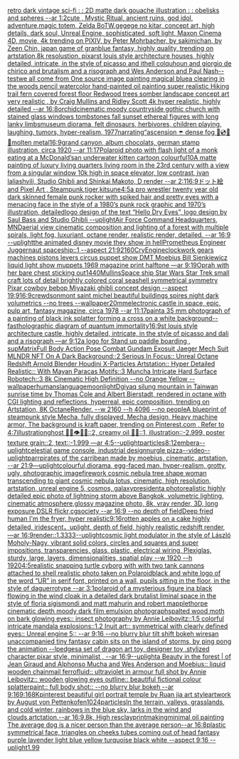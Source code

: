 [retro dark vintage sci-fi : : 2D matte dark gouache illustration : : obelisks and spheres --ar 1:2](https://www.ebank.nz/aiartgenerator?category=retro%20dark%20vintage%20sci-fi%20%3A%20%3A%202D%20matte%20dark%20gouache%20illustration%20%3A%20%3A%20obelisks%20and%20spheres%20--ar%201%3A2)[cute , Mystic Ritual, ancient ruins, god idol, adventure,magic totem, Zelda BoTW,gegege no kitar, concept art, high details, dark soul, Unreal Engine, sophisticated, soft light, Maxon Cinema 4D, movie, 4k trending on PIXIV, by Peter Mohrbacher, by sakimichan, by Zeen Chin, japan game of granblue fantasy, highly quality, trending on artstation,8k resolustion, pixar](https://www.ebank.nz/aiartgenerator?category=cute%20%2C%20Mystic%20Ritual%2C%20ancient%20ruins%2C%20god%20idol%2C%20adventure%2Cmagic%20totem%2C%20Zelda%20BoTW%2Cgegege%20no%20kitar%2C%20concept%20art%2C%20high%20details%2C%20dark%20soul%2C%20Unreal%20Engine%2C%20sophisticated%2C%20soft%20light%2C%20Maxon%20Cinema%204D%2C%20movie%2C%204k%20trending%20on%20PIXIV%2C%20by%20Peter%20Mohrbacher%2C%20by%20sakimichan%2C%20by%20Zeen%20Chin%2C%20japan%20game%20of%20granblue%20fantasy%2C%20highly%20quality%2C%20trending%20on%20artstation%2C8k%20resolustion%2C%20pixar)[st louis style architecture houses, highly detailed, intricate, in the style of picasso and ithell colquhoun and giorgio de chirico and brutalism and a risograph and Wes Anderson and Paul Nash](https://www.ebank.nz/aiartgenerator?category=st%20louis%20style%20architecture%20houses%2C%20highly%20detailed%2C%20intricate%2C%20in%20the%20style%20of%20picasso%20and%20ithell%20colquhoun%20and%20giorgio%20de%20chirico%20and%20brutalism%20and%20a%20risograph%20and%20Wes%20Anderson%20and%20Paul%20Nash)[--test](https://www.ebank.nz/aiartgenerator?category=--test)[we all come from One source image painting magical blue](https://www.ebank.nz/aiartgenerator?category=we%20all%20come%20from%20One%20source%20image%20painting%20magical%20blue)[a clearing in the woods pencil watercolor hand-painted oil painting super realistic Hiking trail fern covered forest floor Redwood trees somber landscape concept art very realistic , by Craig Mullins and Ridley Scott 4k hyper realistic, highly detailed --ar 16:8](https://www.ebank.nz/aiartgenerator?category=a%20clearing%20in%20the%20woods%20pencil%20watercolor%20hand-painted%20oil%20painting%20super%20realistic%20Hiking%20trail%20fern%20covered%20forest%20floor%20Redwood%20trees%20somber%20landscape%20concept%20art%20very%20realistic%20%2C%20by%20Craig%20Mullins%20and%20Ridley%20Scott%204k%20hyper%20realistic%2C%20highly%20detailed%20--ar%2016%3A8)[orchid](https://www.ebank.nz/aiartgenerator?category=orchid)[cinematic moody countryside gothic church with stained glass windows tombstones fall sunset ethereal figures with long lanky limbs](https://www.ebank.nz/aiartgenerator?category=cinematic%20moody%20countryside%20gothic%20church%20with%20stained%20glass%20windows%20tombstones%20fall%20sunset%20ethereal%20figures%20with%20long%20lanky%20limbs)[museum diorama, felt dinosaurs, herbivores, children playing, laughing, tumors, hyper-realism, 1977](https://www.ebank.nz/aiartgenerator?category=museum%20diorama%2C%20felt%20dinosaurs%2C%20herbivores%2C%20children%20playing%2C%20laughing%2C%20tumors%2C%20hyper-realism%2C%201977)[narrating](https://www.ebank.nz/aiartgenerator?category=narrating)[“](https://www.ebank.nz/aiartgenerator?category=%E2%80%9C)[ascension ☂️ dense fog 🚧💿🧪🦠molten metal](https://www.ebank.nz/aiartgenerator?category=ascension%20%E2%98%82%EF%B8%8F%20dense%20fog%20%F0%9F%9A%A7%F0%9F%92%BF%F0%9F%A7%AA%F0%9F%A6%A0molten%20metal)[16:9](https://www.ebank.nz/aiartgenerator?category=16%3A9)[grand canyon, album chocolats, german stamp illustration, circa 1920 --ar 11:17](https://www.ebank.nz/aiartgenerator?category=grand%20canyon%2C%20album%20chocolats%2C%20german%20stamp%20illustration%2C%20circa%201920%20--ar%2011%3A17)[Polaroid photo with flash light of a monk eating at a McDonald’s](https://www.ebank.nz/aiartgenerator?category=Polaroid%20photo%20with%20flash%20light%20of%20a%20monk%20eating%20at%20a%20McDonald%E2%80%99s)[an underwater kitten cartoon colourful](https://www.ebank.nz/aiartgenerator?category=an%20underwater%20kitten%20cartoon%20colourful)[10](https://www.ebank.nz/aiartgenerator?category=10)[A matte painting of luxury living quarters living room in the 23rd century with a view from a singular window 10k high in space elevator, low contrast, ivan laliashvili, Studio Ghibli and Shinkai Makoto, D render --ar 2:1](https://www.ebank.nz/aiartgenerator?category=A%20matte%20painting%20of%20luxury%20living%20quarters%20living%20room%20in%20the%2023rd%20century%20with%20a%20view%20from%20a%20singular%20window%2010k%20high%20in%20space%20elevator%2C%20low%20contrast%2C%20ivan%20laliashvili%2C%20Studio%20Ghibli%20and%20Shinkai%20Makoto%2C%20D%20render%20--ar%202%3A1)[16:9](https://www.ebank.nz/aiartgenerator?category=16%3A9)[ドット絵 and Pixel Art , Steampunk,tiger,kitsune](https://www.ebank.nz/aiartgenerator?category=%E3%83%89%E3%83%83%E3%83%88%E7%B5%B5%20and%20Pixel%20Art%20%2C%20Steampunk%2Ctiger%2Ckitsune)[4:5](https://www.ebank.nz/aiartgenerator?category=4%3A5)[a pro wrestler twenty year old dark skinned female punk rocker with spiked hair and pretty eyes with a menacing face in the style of a 1980’s punk rock graphic and 1970’s illustration, detailed](https://www.ebank.nz/aiartgenerator?category=a%20pro%20wrestler%20twenty%20year%20old%20dark%20skinned%20female%20punk%20rocker%20with%20spiked%20hair%20and%20pretty%20eyes%20with%20a%20menacing%20face%20in%20the%20style%20of%20a%201980%E2%80%99s%20punk%20rock%20graphic%20and%201970%E2%80%99s%20illustration%2C%20detailed)[logo design of the text “Hello Dry Eyes”, logo design by Saul Bass and Studio Ghibli --uplight](https://www.ebank.nz/aiartgenerator?category=logo%20design%20of%20the%20text%20%E2%80%9CHello%20Dry%20Eyes%E2%80%9D%2C%20logo%20design%20by%20Saul%20Bass%20and%20Studio%20Ghibli%20--uplight)[Air Force Command Headquarters, MND](https://www.ebank.nz/aiartgenerator?category=Air%20Force%20Command%20Headquarters%2C%20MND)[aerial view cinematic composition and lighting of a forest with multiple spirals, light fog, luxuriant, octane render, realistic render, detailed. --ar 16:9 --uplight](https://www.ebank.nz/aiartgenerator?category=aerial%20view%20cinematic%20composition%20and%20lighting%20of%20a%20forest%20with%20multiple%20spirals%2C%20light%20fog%2C%20luxuriant%2C%20octane%20render%2C%20realistic%20render%2C%20detailed.%20--ar%2016%3A9%20--uplight)[the animated disney movie they show in hell](https://www.ebank.nz/aiartgenerator?category=the%20animated%20disney%20movie%20they%20show%20in%20hell)[Prometheus Engineer Juggernaut spaceship::1 --aspect 21:9](https://www.ebank.nz/aiartgenerator?category=Prometheus%20Engineer%20Juggernaut%20spaceship%3A%3A1%20--aspect%2021%3A9)[2160](https://www.ebank.nz/aiartgenerator?category=2160)[CryEngine](https://www.ebank.nz/aiartgenerator?category=CryEngine)[clockwork gears machines pistons levers circus puppet show DMT  Moebius Bill Sienkiewicz liquid light show muppets 1969 magazine print halftone —ar 9:19](https://www.ebank.nz/aiartgenerator?category=clockwork%20gears%20machines%20pistons%20levers%20circus%20puppet%20show%20DMT%20%20Moebius%20Bill%20Sienkiewicz%20liquid%20light%20show%20muppets%201969%20magazine%20print%20halftone%20%E2%80%94ar%209%3A19)[Oprah with her bare chest sticking out](https://www.ebank.nz/aiartgenerator?category=Oprah%20with%20her%20bare%20chest%20sticking%20out)[1440](https://www.ebank.nz/aiartgenerator?category=1440)[Mullins](https://www.ebank.nz/aiartgenerator?category=Mullins)[Space ship Star Wars Star Trek small craft lots of detail brightly colored coral seashell symmetrical symmetry Pixar cowboy bebop Miyazaki ghibli concept design --aspect 19:9](https://www.ebank.nz/aiartgenerator?category=Space%20ship%20Star%20Wars%20Star%20Trek%20small%20craft%20lots%20of%20detail%20brightly%20colored%20coral%20seashell%20symmetrical%20symmetry%20Pixar%20cowboy%20bebop%20Miyazaki%20ghibli%20concept%20design%20--aspect%2019%3A9)[16:9](https://www.ebank.nz/aiartgenerator?category=16%3A9)[crewdson](https://www.ebank.nz/aiartgenerator?category=crewdson)[mont saint michel beautiful buildings spires night dark volumetrics --no trees --wallpaper](https://www.ebank.nz/aiartgenerator?category=mont%20saint%20michel%20beautiful%20buildings%20spires%20night%20dark%20volumetrics%20--no%20trees%20--wallpaper)[20mm](https://www.ebank.nz/aiartgenerator?category=20mm)[electronic castle in space, epic, pulp art, fantasy magazine, circa 1978 --ar 11:17](https://www.ebank.nz/aiartgenerator?category=electronic%20castle%20in%20space%2C%20epic%2C%20pulp%20art%2C%20fantasy%20magazine%2C%20circa%201978%20--ar%2011%3A17)[paint](https://www.ebank.nz/aiartgenerator?category=paint)[a 35 mm photograph of a painting of black ink splatter forming a cross on a white background](https://www.ebank.nz/aiartgenerator?category=a%2035%20mm%20photograph%20of%20a%20painting%20of%20black%20ink%20splatter%20forming%20a%20cross%20on%20a%20white%20background)[--fast](https://www.ebank.nz/aiartgenerator?category=--fast)[holographic diagram of quantum immortality](https://www.ebank.nz/aiartgenerator?category=holographic%20diagram%20of%20quantum%20immortality)[16:9](https://www.ebank.nz/aiartgenerator?category=16%3A9)[st louis style architecture castle, highly detailed, intricate, in the style of picasso and dali and a risograph —ar 9:12](https://www.ebank.nz/aiartgenerator?category=st%20louis%20style%20architecture%20castle%2C%20highly%20detailed%2C%20intricate%2C%20in%20the%20style%20of%20picasso%20and%20dali%20and%20a%20risograph%20%E2%80%94ar%209%3A12)[a logo for Stand up paddle boarding , sup](https://www.ebank.nz/aiartgenerator?category=a%20logo%20for%20Stand%20up%20paddle%20boarding%20%2C%20sup)[Matrix](https://www.ebank.nz/aiartgenerator?category=Matrix)[Full Body Action Pose Combat Gundam Exosuit Jaeger Mech Suit MLNDR NFT On A Dark Background::2 Serious In Focus:: Unreal Octane Redshift Arnold Blender Houdini X-Particles Artstation:: Hyper Detailed Realistic:: With Mayan Paracas Motifs::3 Muncha Intricate Hard Surface Robotech::3 8k Cinematic High Definition --no Orange Yellow --wallpaper](https://www.ebank.nz/aiartgenerator?category=Full%20Body%20Action%20Pose%20Combat%20Gundam%20Exosuit%20Jaeger%20Mech%20Suit%20MLNDR%20NFT%20On%20A%20Dark%20Background%3A%3A2%20Serious%20In%20Focus%3A%3A%20Unreal%20Octane%20Redshift%20Arnold%20Blender%20Houdini%20X-Particles%20Artstation%3A%3A%20Hyper%20Detailed%20Realistic%3A%3A%20With%20Mayan%20Paracas%20Motifs%3A%3A3%20Muncha%20Intricate%20Hard%20Surface%20Robotech%3A%3A3%208k%20Cinematic%20High%20Definition%20--no%20Orange%20Yellow%20--wallpaper)[humans](https://www.ebank.nz/aiartgenerator?category=humans)[language](https://www.ebank.nz/aiartgenerator?category=language)[moonlight](https://www.ebank.nz/aiartgenerator?category=moonlight)[Dgiyaq silung mountain in Tainwan sunrise time by Thomas Cole and Albert Bierstadt, rendered in octane with CGI lighting and reflections, hyperreal, epic composition, trending on Artstation, 8K OctaneRender.  --w 2160  --h 4096 --no people](https://www.ebank.nz/aiartgenerator?category=Dgiyaq%20silung%20mountain%20in%20Tainwan%20sunrise%20time%20by%20Thomas%20Cole%20and%20Albert%20Bierstadt%2C%20rendered%20in%20octane%20with%20CGI%20lighting%20and%20reflections%2C%20hyperreal%2C%20epic%20composition%2C%20trending%20on%20Artstation%2C%208K%20OctaneRender.%20%20--w%202160%20%20--h%204096%20--no%20people)[A blueprint of steampunk style Mecha,  fully displayed, Mecha design, Heavy machine armor,  The background is kraft paper,  trending on Pinterest.com  ,  Refer to 4:7](https://www.ebank.nz/aiartgenerator?category=A%20blueprint%20of%20steampunk%20style%20Mecha%2C%20%20fully%20displayed%2C%20Mecha%20design%2C%20Heavy%20machine%20armor%2C%20%20The%20background%20is%20kraft%20paper%2C%20%20trending%20on%20Pinterest.com%20%20%2C%20%20Refer%20to%204%3A7)[illustration](https://www.ebank.nz/aiartgenerator?category=illustration)[ghost 🦷👄👁🪫🦴::2, creamy oil 🧀🍼::1, illustration::-2.999, poster texture grain::2, text::-1.999 —ar 4:5](https://www.ebank.nz/aiartgenerator?category=ghost%20%F0%9F%A6%B7%F0%9F%91%84%F0%9F%91%81%F0%9F%AA%AB%F0%9F%A6%B4%3A%3A2%2C%20creamy%20oil%20%F0%9F%A7%80%F0%9F%8D%BC%3A%3A1%2C%20illustration%3A%3A-2.999%2C%20poster%20texture%20grain%3A%3A2%2C%20text%3A%3A-1.999%20%E2%80%94ar%204%3A5)[--uplight](https://www.ebank.nz/aiartgenerator?category=--uplight)[particles](https://www.ebank.nz/aiartgenerator?category=particles)[8:12](https://www.ebank.nz/aiartgenerator?category=8%3A12)[embera](https://www.ebank.nz/aiartgenerator?category=embera)[--uplight](https://www.ebank.nz/aiartgenerator?category=--uplight)[celestial game console, industrial design](https://www.ebank.nz/aiartgenerator?category=celestial%20game%20console%2C%20industrial%20design)[nurgle pizza](https://www.ebank.nz/aiartgenerator?category=nurgle%20pizza)[--video](https://www.ebank.nz/aiartgenerator?category=--video)[--uplight](https://www.ebank.nz/aiartgenerator?category=--uplight)[parr](https://www.ebank.nz/aiartgenerator?category=parr)[pirates of the carribean made by moebius, cinematic, artstation, --ar 21:9](https://www.ebank.nz/aiartgenerator?category=pirates%20of%20the%20carribean%20made%20by%20moebius%2C%20cinematic%2C%20artstation%2C%20--ar%2021%3A9)[—uplight](https://www.ebank.nz/aiartgenerator?category=%E2%80%94uplight)[colourful,](https://www.ebank.nz/aiartgenerator?category=colourful%2C)[diorama, egg-faced man, hyper-realism, grotty, ugly, photographic image](https://www.ebank.nz/aiartgenerator?category=diorama%2C%20egg-faced%20man%2C%20hyper-realism%2C%20grotty%2C%20ugly%2C%20photographic%20image)[firework cosmic nebula tree shape woman transcending to giant cosmic nebula lotus, cinematic, high resolution, artstation, unreal engine 5, cosmos, galaxy](https://www.ebank.nz/aiartgenerator?category=firework%20cosmic%20nebula%20tree%20shape%20woman%20transcending%20to%20giant%20cosmic%20nebula%20lotus%2C%20cinematic%2C%20high%20resolution%2C%20artstation%2C%20unreal%20engine%205%2C%20cosmos%2C%20galaxy)[president](https://www.ebank.nz/aiartgenerator?category=president)[a photorealistic highly detailed epic photo of lightning storm above Bangkok, volumetric lighting, cinematic atmosphere,glossy magazine photo, 8k, vray render, 3D, long exposure,DSLR,flickr,cgsociety --ar 16:9 --no depth of field](https://www.ebank.nz/aiartgenerator?category=a%20photorealistic%20highly%20detailed%20epic%20photo%20of%20lightning%20storm%20above%20Bangkok%2C%20volumetric%20lighting%2C%20cinematic%20atmosphere%2Cglossy%20magazine%20photo%2C%208k%2C%20vray%20render%2C%203D%2C%20long%20exposure%2CDSLR%2Cflickr%2Ccgsociety%20--ar%2016%3A9%20--no%20depth%20of%20field)[Deep fried human I'm the fryer, hyper realistic](https://www.ebank.nz/aiartgenerator?category=Deep%20fried%20human%20I%27m%20the%20fryer%2C%20hyper%20realistic)[9:16](https://www.ebank.nz/aiartgenerator?category=9%3A16)[rotten apples on a cake  highly detailed, iridescent，uplight, depth of field, highly realistic redshift render, —ar 16:9](https://www.ebank.nz/aiartgenerator?category=rotten%20apples%20on%20a%20cake%20%20highly%20detailed%2C%20iridescent%EF%BC%8Cuplight%2C%20depth%20of%20field%2C%20highly%20realistic%20redshift%20render%2C%20%E2%80%94ar%2016%3A9)[render::1.3333](https://www.ebank.nz/aiartgenerator?category=render%3A%3A1.3333)[--uplight](https://www.ebank.nz/aiartgenerator?category=--uplight)[cosmic light modulator in the style of László Moholy-Nagy, vibrant solid colors, circles and squares and super impositions, transparencies, glass, plastic, electrical wiring,  Plexiglas, sturdy, large, layers, dimensionalities, spatial play --w 1920 --h 1920](https://www.ebank.nz/aiartgenerator?category=cosmic%20light%20modulator%20in%20the%20style%20of%20L%C3%A1szl%C3%B3%20Moholy-Nagy%2C%20vibrant%20solid%20colors%2C%20circles%20and%20squares%20and%20super%20impositions%2C%20transparencies%2C%20glass%2C%20plastic%2C%20electrical%20wiring%2C%20%20Plexiglas%2C%20sturdy%2C%20large%2C%20layers%2C%20dimensionalities%2C%20spatial%20play%20--w%201920%20--h%201920)[4:5](https://www.ebank.nz/aiartgenerator?category=4%3A5)[realistic snapping turtle cyborg  with with two tank cannons attached to shell realistic photo taken on Polaroid](https://www.ebank.nz/aiartgenerator?category=realistic%20snapping%20turtle%20cyborg%20%20with%20with%20two%20tank%20cannons%20attached%20to%20shell%20realistic%20photo%20taken%20on%20Polaroid)[black and white logo of the word “UR”  in serif font, printed on a wall, pupils sitting in the floor, in the style of daguerrotype   --ar 3:1](https://www.ebank.nz/aiartgenerator?category=black%20and%20white%20logo%20of%20the%20word%20%E2%80%9CUR%E2%80%9D%20%20in%20serif%20font%2C%20printed%20on%20a%20wall%2C%20pupils%20sitting%20in%20the%20floor%2C%20in%20the%20style%20of%20daguerrotype%20%20%20--ar%203%3A1)[polaroid of a mysterious figure ina black flowing in the wind cloak in a detailed dark brutalist liminal space in the style of floria sigismondi and matt mahurin and robert mapplethorpe cinematic depth moody dark film emulsion photograph](https://www.ebank.nz/aiartgenerator?category=polaroid%20of%20a%20mysterious%20figure%20ina%20black%20flowing%20in%20the%20wind%20cloak%20in%20a%20detailed%20dark%20brutalist%20liminal%20space%20in%20the%20style%20of%20floria%20sigismondi%20and%20matt%20mahurin%20and%20robert%20mapplethorpe%20cinematic%20depth%20moody%20dark%20film%20emulsion%20photograph)[spalted wood moth on bark glowing eyes:: insect photography by Annie Leibovitz::1.5 colorful intricate mandala explosions::1.2 Inuit art:: symmetrical with clearly defined eyes:: Unreal engine 5:: --ar 9:16 --no blurry blur tilt shift bokeh wires](https://www.ebank.nz/aiartgenerator?category=spalted%20wood%20moth%20on%20bark%20glowing%20eyes%3A%3A%20insect%20photography%20by%20Annie%20Leibovitz%3A%3A1.5%20colorful%20intricate%20mandala%20explosions%3A%3A1.2%20Inuit%20art%3A%3A%20symmetrical%20with%20clearly%20defined%20eyes%3A%3A%20Unreal%20engine%205%3A%3A%20--ar%209%3A16%20--no%20blurry%20blur%20tilt%20shift%20bokeh%20wires)[an unaccompanied tiny fantasy cabin sits on the island of storms, by ping pong the animation --lp](https://www.ebank.nz/aiartgenerator?category=an%20unaccompanied%20tiny%20fantasy%20cabin%20sits%20on%20the%20island%20of%20storms%2C%20by%20ping%20pong%20the%20animation%20--lp)[edges](https://www.ebank.nz/aiartgenerator?category=edges)[a set of dragon art toy, designer toy ,stylized character,pixar style, minimalist , --ar 16:9](https://www.ebank.nz/aiartgenerator?category=a%20set%20of%20dragon%20art%20toy%2C%20designer%20toy%20%2Cstylized%20character%2Cpixar%20style%2C%20minimalist%20%2C%20--ar%2016%3A9)[--uplight](https://www.ebank.nz/aiartgenerator?category=--uplight)[a Beauty in the forest | of Jean Giraud and Alphonso Mucha and Wes Anderson and Moebius:: liquid wooden chainmail ferrofluid:: ultraviolet in armour full shot by Annie Leibovitz:: wooden glowing eyes outline:: beautiful fictional colour splatterpaint:: full body shot:: --no blurry blur bokeh --ar 9:16](https://www.ebank.nz/aiartgenerator?category=a%20Beauty%20in%20the%20forest%20%7C%20of%20Jean%20Giraud%20and%20Alphonso%20Mucha%20and%20Wes%20Anderson%20and%20Moebius%3A%3A%20liquid%20wooden%20chainmail%20ferrofluid%3A%3A%20ultraviolet%20in%20armour%20full%20shot%20by%20Annie%20Leibovitz%3A%3A%20wooden%20glowing%20eyes%20outline%3A%3A%20beautiful%20fictional%20colour%20splatterpaint%3A%3A%20full%20body%20shot%3A%3A%20--no%20blurry%20blur%20bokeh%20--ar%209%3A16)[9:16](https://www.ebank.nz/aiartgenerator?category=9%3A16)[8K](https://www.ebank.nz/aiartgenerator?category=8K)[pinterest beautiful girl portrait temple by Ruan jia art style](https://www.ebank.nz/aiartgenerator?category=pinterest%20beautiful%20girl%20portrait%20temple%20by%20Ruan%20jia%20art%20style)[artwork by August von Pettenkofen](https://www.ebank.nz/aiartgenerator?category=artwork%20by%20August%20von%20Pettenkofen)[1024](https://www.ebank.nz/aiartgenerator?category=1024)[particles](https://www.ebank.nz/aiartgenerator?category=particles)[In the terrain, valleys, grasslands, and cold winter, rainbows in the blue sky, larks in the wind and clouds,artctation,--ar 16:9,8k, High res](https://www.ebank.nz/aiartgenerator?category=In%20the%20terrain%2C%20valleys%2C%20grasslands%2C%20and%20cold%20winter%2C%20rainbows%20in%20the%20blue%20sky%2C%20larks%20in%20the%20wind%20and%20clouds%2Cartctation%2C--ar%2016%3A9%2C8k%2C%20High%20res)[clay](https://www.ebank.nz/aiartgenerator?category=clay)[printmaking](https://www.ebank.nz/aiartgenerator?category=printmaking)[minimal oil painting The average dog is a nicer person than the average person--ar 16:8](https://www.ebank.nz/aiartgenerator?category=minimal%20oil%20painting%20The%20average%20dog%20is%20a%20nicer%20person%20than%20the%20average%20person--ar%2016%3A8)[plastic symmetrical face, triangles on cheeks tubes coming out of head fantasy purple lavender light blue yellow turquoise black white --aspect 9:16 --uplight](https://www.ebank.nz/aiartgenerator?category=plastic%20symmetrical%20face%2C%20triangles%20on%20cheeks%20tubes%20coming%20out%20of%20head%20fantasy%20purple%20lavender%20light%20blue%20yellow%20turquoise%20black%20white%20--aspect%209%3A16%20--uplight)[1.99](https://www.ebank.nz/aiartgenerator?category=1.99)